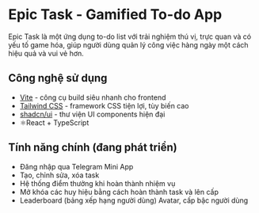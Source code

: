 # Epic Task - Gamified To-do App

Epic Task là một ứng dụng to-do list với trải nghiệm thú vị, trực quan và có yếu tố game hóa, giúp người dùng quản lý công việc hàng ngày một cách hiệu quả và vui vẻ hơn.

## Công nghệ sử dụng

- [Vite](https://vitejs.dev/) - công cụ build siêu nhanh cho frontend
- [Tailwind CSS](https://tailwindcss.com/) - framework CSS tiện lợi, tùy biến cao
- [shadcn/ui](https://ui.shadcn.dev/) - thư viện UI components hiện đại
- ⚛React + TypeScript

## Tính năng chính (đang phát triển)

- Đăng nhập qua Telegram Mini App
- Tạo, chỉnh sửa, xóa task
- Hệ thống điểm thưởng khi hoàn thành nhiệm vụ
- Mở khóa các huy hiệu bằng cách hoàn thành task và lên cấp
- Leaderboard (bảng xếp hạng người dùng)
  Avatar, cấp bậc người dùng
